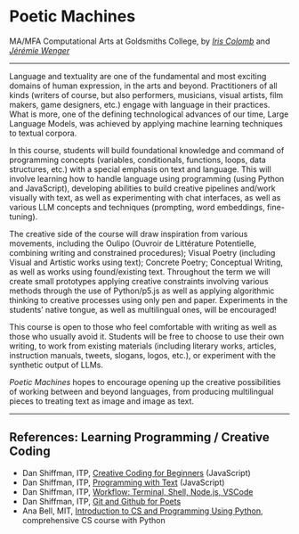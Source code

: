 # Poetic Machines

MA/MFA Computational Arts at Goldsmiths College, by [*Iris Colomb*](https://iriscolomb.com/) and [*Jérémie Wenger*](https://jeremiewenger.com/)

---

Language and textuality are one of the fundamental and most exciting domains of human expression, in the arts and beyond. Practitioners of all kinds (writers of course, but also performers, musicians, visual artists, film makers, game designers, etc.) engage with language in their practices. What is more, one of the defining technological advances of our time, Large Language Models, was achieved by applying machine learning techniques to textual corpora.

In this course, students will build foundational knowledge and command of programming concepts (variables, conditionals, functions, loops, data structures, etc.) with a special emphasis on text and language. This will involve learning how to handle language using programming (using Python and JavaScript), developing abilities to build creative pipelines and/work visually with text, as well as experimenting with chat interfaces, as well as various LLM concepts and techniques (prompting, word embeddings, fine-tuning).

The creative side of the course will draw inspiration from various movements, including the Oulipo (Ouvroir de Littérature Potentielle, combining writing and constrained procedures); Visual Poetry (including Visual and Artistic works using text); Concrete Poetry; Conceptual Writing, as well as works using found/existing text. Throughout the term we will create small prototypes applying creative constraints involving various methods through the use of Python/p5.js as well as applying algorithmic thinking to creative processes using only pen and paper. Experiments in the students’ native tongue, as well as multilingual ones, will be encouraged!

This course is open to those who feel comfortable with writing as well as those who usually avoid it. Students will be free to choose to use their own writing, to work from existing materials (including literary works, articles, instruction manuals, tweets, slogans, logos, etc.), or experiment with the synthetic output of LLMs.

*Poetic Machines* hopes to encourage opening up the creative possibilities of working between and beyond languages, from producing multilingual pieces to treating text as image and image as text.

---

## References: Learning Programming / Creative Coding

- Dan Shiffman, ITP, [Creative Coding for Beginners](https://www.youtube.com/playlist?list=PLRqwX-V7Uu6Zy51Q-x9tMWIv9cueOFTFA) (JavaScript)
- Dan Shiffman, ITP, [Programming with Text](https://www.youtube.com/playlist?list=PLRqwX-V7Uu6YrbSJBg32eTzUU50E2B8Ch) (JavaScript)
- Dan Shiffman, ITP, [Workflow: Terminal, Shell, Node.js, VSCode](https://www.youtube.com/watch?v=46WOuOrMwTQ)
- Dan Shiffman, ITP, [Git and Github for Poets](https://www.youtube.com/playlist?list=PLRqwX-V7Uu6ZF9C0YMKuns9sLDzK6zoiV)
- Ana Bell, MIT, [Introduction to CS and Programming Using Python](https://www.youtube.com/playlist?list=PLUl4u3cNGP62A-ynp6v6-LGBCzeH3VAQB), comprehensive CS course with Python
